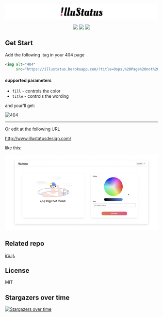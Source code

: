 ![image](https://github.com/blairlee227/IlluStatus/blob/master/src/illustatus_logo.png)
<p align=center>
<a target="_blank" href="https://opensource.org/licenses/MIT" title="License: MIT"><img src="https://img.shields.io/badge/License-MIT-blue.svg"></a>
  <a target="_blank" href="https://github.com/ellerbrock/open-source-badges" title="License: MIT"><img src="https://badges.frapsoft.com/os/v2/open-source.svg?v=103"></a>
<image src="https://github.com/blairlee227/IlluStatus/blob/master/src/demo_2.gif">
</p>


## Get Start

Add the following <img/> tag in your 404 page
```html
<img alt="404" 
     src="https://illustatus.herokuapp.com/?title=Oops,%20Page%20not%20found&fill=#4f86ed"/>
```

#### supported parameters

- `fill` - controls the color
- `title` - controls the wording 


and your'll get:

<img alt="404" 
         src="https://illustatus.herokuapp.com/?title=Oops,%20Page%20not%20found&fill=#4f86ed">


---


Or edit at the following URL

http://www.illustatusdesign.com/

like this:

![image](https://github.com/blairlee227/IlluStatus/blob/master/src/demo.gif)

## Related repo
[iro.js](https://github.com/jaames/iro.js)

## License
MIT

## Stargazers over time

[![Stargazers over time](https://starcharts.herokuapp.com/blairlee227/IlluStatus.svg)](https://starcharts.herokuapp.com/blairlee227/IlluStatus)
 

